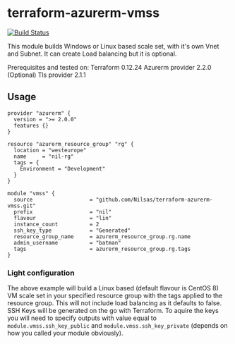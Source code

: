 # terraform-azurerm-vmss

[![Build Status](https://dev.azure.com/NilsasFirantas/tf-playground/_apis/build/status/Nilsas.terraform-azurerm-vmss-CI?branchName=master)](https://dev.azure.com/NilsasFirantas/tf-playground/_build/latest?definitionId=9&branchName=master)

This module builds Windows or Linux based scale set, with it's own Vnet and Subnet. It can create Load balancing but it is optional.

Prerequisites and tested on:
Terraform 0.12.24
Azurerm provider 2.2.0
(Optional) Tls provider 2.1.1

## Usage

```hcl
provider "azurerm" {
  version = ">= 2.0.0"
  features {}
}

resource "azurerm_resource_group" "rg" {
  location = "westeurope"
  name     = "nil-rg"
  tags = {
    Environment = "Development"
  }
}

module "vmss" {
  source                  = "github.com/Nilsas/terraform-azurerm-vmss.git"
  prefix                  = "nil"
  flavour                 = "lin"
  instance_count          = 2
  ssh_key_type            = "Generated"
  resource_group_name     = azurerm_resource_group.rg.name
  admin_username          = "batman"
  tags                    = azurerm_resource_group.rg.tags
}
```

### Light configuration
The above example will build a Linux based (default flavour is CentOS 8) VM scale set in your specified resource group with the tags applied to the resource group.
This will not include load balancing as it defaults to false.
SSH Keys will be generated on the go with Terraform. To aquire the keys you will need to specify outputs with value equal to `module.vmss.ssh_key_public` and `module.vmss.ssh_key_private` (depends on how you called your module obviously).
